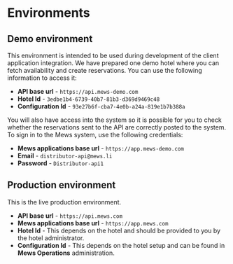 # Environments

## Demo environment

This environment is intended to be used during development of the client application integration. We have prepared one demo hotel where you can fetch availability and create reservations. You can use the following information to access it:

* **API base url** - `https://api.mews-demo.com`
* **Hotel Id** - `3edbe1b4-6739-40b7-81b3-d369d9469c48`
* **Configuration Id** - `93e27b6f-cba7-4e0b-a24a-819e1b7b388a`

You will also have access into the system so it is possible for you to check whether the reservations sent to the API are correctly posted to the system. To sign in to the Mews system, use the following credentials:

* **Mews applications base url** - `https://app.mews-demo.com`
* **Email** - `distributor-api@mews.li`
* **Password** - `Distributor-api1`

## Production environment

This is the live production environment.

* **API base url** - `https://api.mews.com`
* **Mews applications base url** - `https://app.mews.com`
* **Hotel Id** - This depends on the hotel and should be provided to you by the hotel administrator.
* **Configuration Id** - This depends on the hotel setup and can be found in **Mews Operations** administration.

